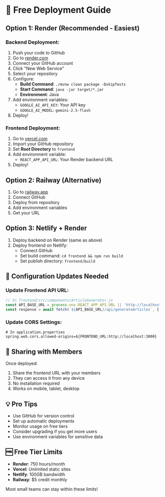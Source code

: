 # 🚀 Free Deployment Guide

## Option 1: Render (Recommended - Easiest)

### Backend Deployment:
1. Push your code to GitHub
2. Go to [render.com](https://render.com)
3. Connect your GitHub account
4. Click "New Web Service"
5. Select your repository
6. Configure:
   - **Build Command**: `./mvnw clean package -DskipTests`
   - **Start Command**: `java -jar target/*.jar`
   - **Environment**: Java
7. Add environment variables:
   - `GOOGLE_AI_API_KEY`: Your API key
   - `GOOGLE_AI_MODEL`: `gemini-2.5-flash`
8. Deploy!

### Frontend Deployment:
1. Go to [vercel.com](https://vercel.com)
2. Import your GitHub repository
3. Set **Root Directory** to `frontend`
4. Add environment variable:
   - `REACT_APP_API_URL`: Your Render backend URL
5. Deploy!

## Option 2: Railway (Alternative)

1. Go to [railway.app](https://railway.app)
2. Connect GitHub
3. Deploy from repository
4. Add environment variables
5. Get your URL

## Option 3: Netlify + Render

1. Deploy backend on Render (same as above)
2. Deploy frontend on Netlify:
   - Connect GitHub
   - Set build command: `cd frontend && npm run build`
   - Set publish directory: `frontend/build`

## 🔧 Configuration Updates Needed

### Update Frontend API URL:
```javascript
// In frontend/src/components/ArticleGenerator.js
const API_BASE_URL = process.env.REACT_APP_API_URL || 'http://localhost:8080';
const response = await fetch(`${API_BASE_URL}/api/generateArticles`, {
```

### Update CORS Settings:
```properties
# In application.properties
spring.web.cors.allowed-origins=${FRONTEND_URL:http://localhost:3000}
```

## 📱 Sharing with Members

Once deployed:
1. Share the frontend URL with your members
2. They can access it from any device
3. No installation required
4. Works on mobile, tablet, desktop

## 💡 Pro Tips

- Use GitHub for version control
- Set up automatic deployments
- Monitor usage on free tiers
- Consider upgrading if you get more users
- Use environment variables for sensitive data

## 🆓 Free Tier Limits

- **Render**: 750 hours/month
- **Vercel**: Unlimited static sites
- **Netlify**: 100GB bandwidth
- **Railway**: $5 credit monthly

Most small teams can stay within these limits!
